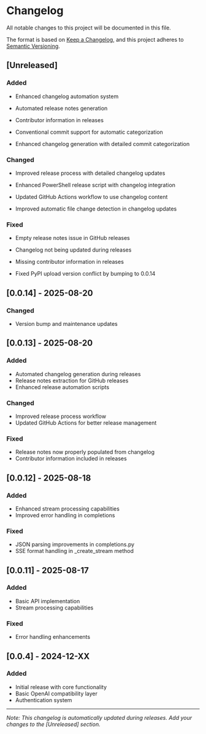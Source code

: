 
# Changelog

All notable changes to this project will be documented in this file.

The format is based on [Keep a Changelog](https://keepachangelog.com/en/1.0.0/),
and this project adheres to [Semantic Versioning](https://semver.org/spec/v2.0.0.html).

## [Unreleased]

### Added
- Enhanced changelog automation system
- Automated release notes generation
- Contributor information in releases
- Conventional commit support for automatic categorization

- Enhanced changelog generation with detailed commit categorization
### Changed
- Improved release process with detailed changelog updates
- Enhanced PowerShell release script with changelog integration
- Updated GitHub Actions workflow to use changelog content

- Improved automatic file change detection in changelog updates
### Fixed
- Empty release notes issue in GitHub releases
- Changelog not being updated during releases
- Missing contributor information in releases

- Fixed PyPI upload version conflict by bumping to 0.0.14
## [0.0.14] - 2025-08-20

### Changed
- Version bump and maintenance updates

## [0.0.13] - 2025-08-20

### Added
- Automated changelog generation during releases
- Release notes extraction for GitHub releases
- Enhanced release automation scripts

### Changed
- Improved release process workflow
- Updated GitHub Actions for better release management

### Fixed
- Release notes now properly populated from changelog
- Contributor information included in releases

## [0.0.12] - 2025-08-18

### Added
- Enhanced stream processing capabilities
- Improved error handling in completions

### Fixed
- JSON parsing improvements in completions.py
- SSE format handling in _create_stream method

## [0.0.11] - 2025-08-17

### Added
- Basic API implementation
- Stream processing capabilities

### Fixed
- Error handling enhancements

## [0.0.4] - 2024-12-XX

### Added
- Initial release with core functionality
- Basic OpenAI compatibility layer
- Authentication system

---

*Note: This changelog is automatically updated during releases. Add your changes to the [Unreleased] section.*